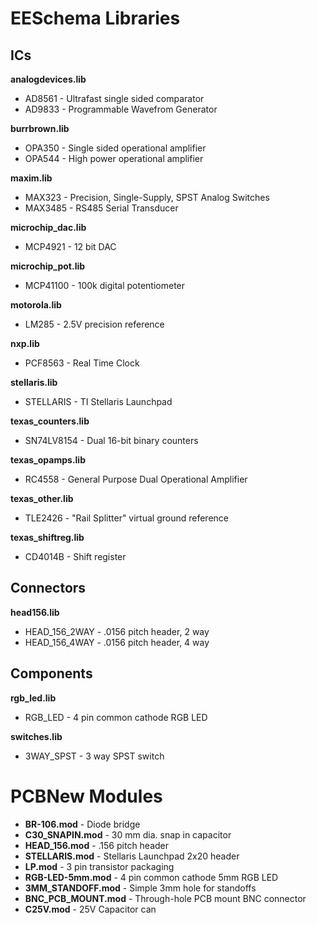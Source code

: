 EESchema Libraries
==================

ICs
---

**analogdevices.lib**

 * AD8561 - Ultrafast single sided comparator
 * AD9833 - Programmable Wavefrom Generator

**burrbrown.lib**

 * OPA350 - Single sided operational amplifier
 * OPA544 - High power operational amplifier

**maxim.lib**

 * MAX323 - Precision, Single-Supply, SPST Analog Switches
 * MAX3485 - RS485 Serial Transducer

**microchip_dac.lib**

 * MCP4921 - 12 bit DAC

**microchip_pot.lib**

 * MCP41100 - 100k digital potentiometer

**motorola.lib**

 * LM285 - 2.5V precision reference

**nxp.lib**

 * PCF8563 - Real Time Clock

**stellaris.lib**

 * STELLARIS - TI Stellaris Launchpad

**texas_counters.lib**

 * SN74LV8154 - Dual 16-bit binary counters

**texas_opamps.lib**

 * RC4558 - General Purpose Dual Operational Amplifier

**texas_other.lib**

 * TLE2426 - "Rail Splitter" virtual ground reference

**texas_shiftreg.lib**

 * CD4014B - Shift register

Connectors 
----------

**head156.lib**

 * HEAD_156_2WAY - .0156 pitch header, 2 way
 * HEAD_156_4WAY - .0156 pitch header, 4 way


Components
----------

**rgb_led.lib**

 * RGB_LED - 4 pin common cathode RGB LED

**switches.lib**

 * 3WAY_SPST - 3 way SPST switch

PCBNew Modules
==============

* **BR-106.mod** - Diode bridge
* **C30_SNAPIN.mod** - 30 mm dia. snap in capacitor
* **HEAD_156.mod** - .156 pitch header 
* **STELLARIS.mod** - Stellaris Launchpad 2x20 header
* **LP.mod** - 3 pin transistor packaging
* **RGB-LED-5mm.mod** - 4 pin common cathode 5mm RGB LED
* **3MM_STANDOFF.mod** - Simple 3mm hole for standoffs
* **BNC_PCB_MOUNT.mod** - Through-hole PCB mount BNC connector
* **C25V.mod** - 25V Capacitor can